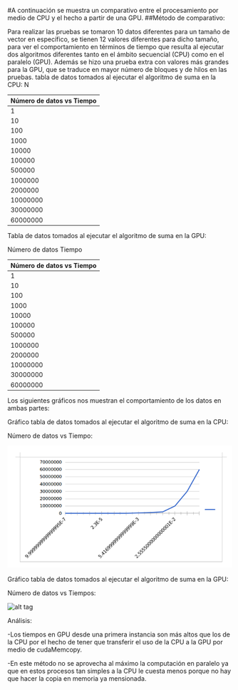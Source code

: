 #A continuación se muestra un comparativo entre el procesamiento por medio de CPU y el hecho a partir de una GPU.
##Método de comparativo:

Para realizar las pruebas se tomaron 10 datos diferentes para un tamaño de vector en específico, se tienen 12 valores diferentes para dicho tamaño, para ver el comportamiento en términos de tiempo que resulta al ejecutar dos algoritmos diferentes tanto en el ámbito secuencial (CPU) como en el paralelo (GPU).
Además se hizo una prueba extra con valores más grandes para la GPU, que se traduce en mayor número de bloques y de hilos en las pruebas.
tabla de datos tomados al ejecutar el algoritmo de suma en la CPU:
N

|       Número de datos vs Tiempo        |
|---------------------|
|1           |0,000001|
|10          |0,000001|
|100         |0,000003|
|1000        |0,000023|
|10000       |0,000088|
|100000      |0,000919|
|500000      |0,005417|
|1000000     |0,013998|
|2000000     |0,017278 |
|10000000    |0,025555|
|30000000    |0,07598|
|60000000    |0,155498|

Tabla de datos tomados al ejecutar el algoritmo de suma en la GPU:

Número de datos     Tiempo


|       Número de datos vs Tiempo        |
|---------------------|
|1           |0,092663|
|10          |0,094731|
|100         |0,098808|
|1000        |0,095708|
|10000       |0,093072|
|100000      |0,095302|
|500000      |0,091146|
|1000000     |0,099437|
|2000000     |0,093488|
|10000000    |0,113389|
|30000000    |0,154458|
|60000000    |0,192637|



Los siguientes gráficos nos muestran el comportamiento de los datos en ambas partes:

Gráfico tabla de datos tomados al ejecutar el algoritmo de suma en la CPU:

Número de datos vs Tiempo:



![alt tag](GCPU.png)

Gráfico tabla de datos tomados al ejecutar el algoritmo de suma en la GPU:

Número de datos vs Tiempos:

![alt tag](GGPU.png)

Análisis:

-Los tiempos en GPU desde una primera instancia son más altos que los de la CPU por el hecho de tener que transferir el uso de la CPU a la GPU por medio de cudaMemcopy.

-En este método no se aprovecha al máximo la computación en paralelo ya que en estos procesos tan simples a la CPU le cuesta menos porque no hay que hacer la copia en memoria ya mensionada.
